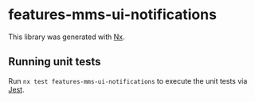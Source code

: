 # features-mms-ui-notifications

This library was generated with [Nx](https://nx.dev).

## Running unit tests

Run `nx test features-mms-ui-notifications` to execute the unit tests via [Jest](https://jestjs.io).
